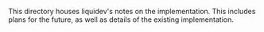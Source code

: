 This directory houses liquidev's notes on the implementation. This includes plans for the future, as well as details of the existing implementation.
